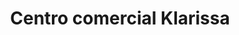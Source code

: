 ---
title: "Centro comercial Klarissa"
url: /lecheria/centro-comercial-klarissa/
shop: Einkaufszentrum
---